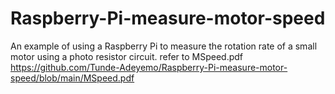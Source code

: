 # Raspberry-Pi-measure-motor-speed
An example of using a Raspberry Pi to measure the rotation rate of a small motor using a photo resistor circuit.
refer to MSpeed.pdf
https://github.com/Tunde-Adeyemo/Raspberry-Pi-measure-motor-speed/blob/main/MSpeed.pdf
